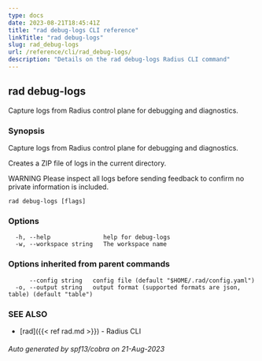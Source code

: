 ```yaml
---
type: docs
date: 2023-08-21T18:45:41Z
title: "rad debug-logs CLI reference"
linkTitle: "rad debug-logs"
slug: rad_debug-logs
url: /reference/cli/rad_debug-logs/
description: "Details on the rad debug-logs Radius CLI command"
---
```

## rad debug-logs

Capture logs from Radius control plane for debugging and diagnostics.

### Synopsis

Capture logs from Radius control plane for debugging and diagnostics.
	
Creates a ZIP file of logs in the current directory.

WARNING Please inspect all logs before sending feedback to confirm no private information is included.


```
rad debug-logs [flags]
```

### Options

```
  -h, --help               help for debug-logs
  -w, --workspace string   The workspace name
```

### Options inherited from parent commands

```
      --config string   config file (default "$HOME/.rad/config.yaml")
  -o, --output string   output format (supported formats are json, table) (default "table")
```

### SEE ALSO

* [rad]({{< ref rad.md >}})	 - Radius CLI

###### Auto generated by spf13/cobra on 21-Aug-2023

